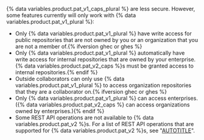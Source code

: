 {% data variables.product.pat_v1_caps_plural %} are less secure. However, some features currently will only work with {% data variables.product.pat_v1_plural %}:

- Only {% data variables.product.pat_v1_plural %} have write access for public repositories that are not owned by you or an organization that you are not a member of.{% ifversion ghec or ghes %}
- Only {% data variables.product.pat_v1_plural %} automatically have write access for internal repositories that are owned by your enterprise. {% data variables.product.pat_v2_caps %}s must be granted access to internal repositories.{% endif %}
- Outside collaborators can only use {% data variables.product.pat_v1_plural %} to access organization repositories that they are a collaborator on.{% ifversion ghec or ghes %}
- Only {% data variables.product.pat_v1_plural %} can access enterprises. ({% data variables.product.pat_v2_caps %} can access organizations owned by enterprises.){% endif %}
- Some REST API operations are not available to {% data variables.product.pat_v2 %}s. For a list of REST API operations that are supported for {% data variables.product.pat_v2 %}s, see "[AUTOTITLE](/rest/overview/endpoints-available-for-fine-grained-personal-access-tokens)".
